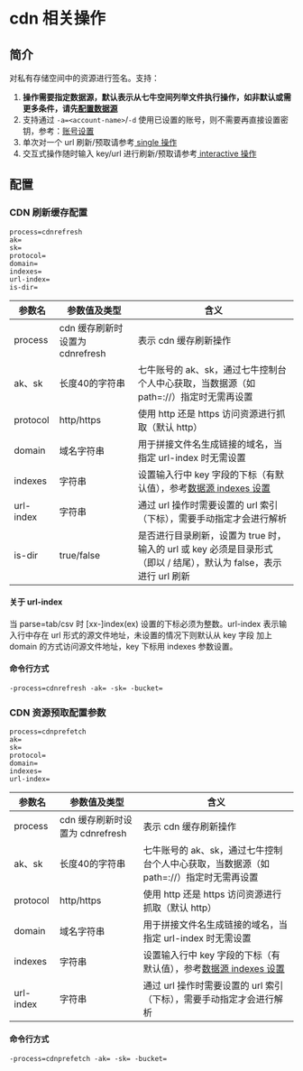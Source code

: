 # cdn 相关操作

## 简介
对私有存储空间中的资源进行签名。支持：  
1. **操作需要指定数据源，默认表示从七牛空间列举文件执行操作，如非默认或需更多条件，请先[配置数据源](datasource.md)**  
2. 支持通过 `-a=<account-name>`/`-d` 使用已设置的账号，则不需要再直接设置密钥，参考：[账号设置](../README.md#账号设置)  
3. 单次对一个 url 刷新/预取请参考[ single 操作](single.md)  
4. 交互式操作随时输入 key/url 进行刷新/预取请参考[ interactive 操作](interactive.md)  

## 配置
### CDN 刷新缓存配置
```
process=cdnrefresh
ak=
sk=
protocol=
domain=
indexes=
url-index=
is-dir=
```  
|参数名|参数值及类型 | 含义|  
|-----|-------|-----|  
|process| cdn 缓存刷新时设置为 cdnrefresh | 表示 cdn 缓存刷新操作|  
|ak、sk|长度40的字符串|七牛账号的 ak、sk，通过七牛控制台个人中心获取，当数据源（如 path=<source>://<bucket>）指定时无需再设置|  
|protocol| http/https| 使用 http 还是 https 访问资源进行抓取（默认 http）|  
|domain| 域名字符串| 用于拼接文件名生成链接的域名，当指定 url-index 时无需设置|  
|indexes|字符串| 设置输入行中 key 字段的下标（有默认值），参考[数据源 indexes 设置](datasource.md#1-公共参数)|  
|url-index| 字符串| 通过 url 操作时需要设置的 url 索引（下标），需要手动指定才会进行解析|  
|is-dir| true/false| 是否进行目录刷新，设置为 true 时，输入的 url 或 key 必须是目录形式（即以 / 结尾），默认为 false，表示进行 url 刷新|  

#### 关于 url-index
当 parse=tab/csv 时 [xx-]index(ex) 设置的下标必须为整数。url-index 表示输入行中存在 url 形式的源文件地址，未设置的情况下则默认从 key 字段
加上 domain 的方式访问源文件地址，key 下标用 indexes 参数设置。  

#### 命令行方式
```
-process=cdnrefresh -ak= -sk= -bucket= 
```

### CDN 资源预取配置参数
```
process=cdnprefetch
ak=
sk=
protocol=
domain=
indexes=
url-index=
``` 
|参数名|参数值及类型 | 含义|  
|-----|-------|-----|  
|process| cdn 缓存刷新时设置为 cdnrefresh | 表示 cdn 缓存刷新操作|  
|ak、sk|长度40的字符串|七牛账号的 ak、sk，通过七牛控制台个人中心获取，当数据源（如 path=<source>://<bucket>）指定时无需再设置|  
|protocol| http/https| 使用 http 还是 https 访问资源进行抓取（默认 http）|  
|domain| 域名字符串| 用于拼接文件名生成链接的域名，当指定 url-index 时无需设置|  
|indexes|字符串| 设置输入行中 key 字段的下标（有默认值），参考[数据源 indexes 设置](datasource.md#1-公共参数)|  
|url-index| 字符串| 通过 url 操作时需要设置的 url 索引（下标），需要手动指定才会进行解析|  

#### 命令行方式
```
-process=cdnprefetch -ak= -sk= -bucket= 
```